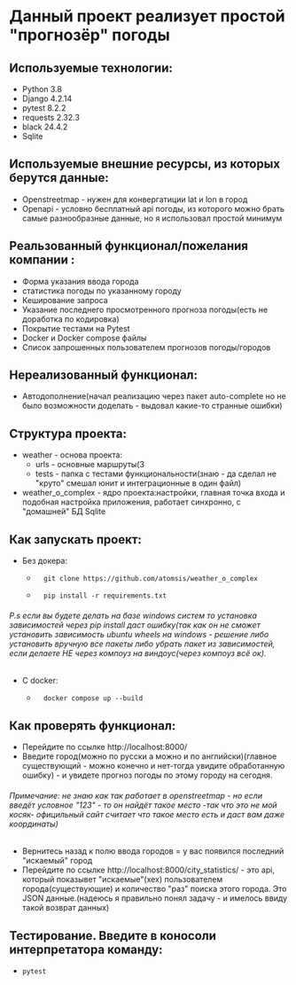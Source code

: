 # Данный проект реализует простой "прогнозёр" погоды
## Используемые технологии:
- Python 3.8
- Django 4.2.14
- pytest 8.2.2
- requests 2.32.3
- black 24.4.2
- Sqlite
## Используемые внешние ресурсы, из которых берутся данные:
- Openstreetmap - нужен для конвергатиции lat и lon в город
- Openapi - условно бесплатный api погоды, из которого можно брать самые разнообразные данные, но я использовал простой минимум

## Реальзованный функционал/пожелания компании :
- Форма указания ввода города
- статистика погоды по указанному городу
- Кеширование запроса
- Указание последнего просмотренного прогноза погоды(есть не доработка по кодировка)
- Покрытие тестами на Pytest
- Docker и Docker compose файлы
- Список запрошенных пользователем прогнозов погоды/городов
## Нереализованный функционал:
- Автодополнение(начал реализацию через пакет auto-complete но не было возможности доделать - выдовал какие-то странные ошибки) 
## Структура проекта:
- weather - основа проекта:
  - urls - основные маршруты(3
  - tests - папка с тестами функциональности(знаю - да сделал не "круто" смешал юнит и интеграционные в один файл)
- weather_o_complex - ядро проекта:настройки, главная точка входа и подобная настройка приложения, работает синхронно, с "домашней" БД Sqlite
## Как запускать проект:
- Без докера:
  - ```
      git clone https://github.com/atomsis/weather_o_complex
    ```
  - ```
      pip install -r requirements.txt
    ```
###### P.s если вы будете делать на базе windows систем то установка зависимостей через pip install даст ошибку(так как он не сможет установить зависимость ubuntu wheels на windows - решение либо установить вручную все пакеты либо убрать пакет из зависимостей, если делаете НЕ через компоуз на виндоус(через компоуз всё ок).
- С docker:
  - ```
      docker compose up --build
    ```
## Как проверять функционал:
- Перейдите по ссылке http://localhost:8000/
- Введите город(можно по русски а можно и по английски)(главное существующий - можно конечно и нет-тогда увидите обработанную ошибку) - и увидете прогноз погоды по этому городу на сегодня.
###### Примечание: не знаю как так работает в openstreetmap - но если введёт условное "123" - то он найдёт такое место -так что это не мой косяк- официльный сайт считает что такое место есть и даст вам даже координаты)
- Вернитесь назад к полю ввода городов = у вас появился последний "искаемый" город
- Перейдите по ссылке http://localhost:8000/city_statistics/ - это api, который показывет "искаемые"(xex) пользователем города(существующие) и количество "раз" поиска этого города. Это JSON данные.(надеюсь я правильно понял задачу - и имелось ввиду такой возврат данных)
## Тестирование. Введите в коносоли интерпретатора команду:
-  ``` pytest ```

